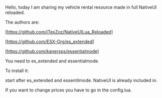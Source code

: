 Hello, today I am sharing my vehicle rental resource made in full NativeUI reloaded.

The authors are:

[https://github.com/iTexZoz/NativeUILua_Reloaded]

[https://github.com/ESX-Org/es_extended]

[https://github.com/kanersps/essentialmode]

You need to es_extended and essentialmode.

To install it:

start after es_extended and essentilmode.
NativeUI is already included in.

If you want to change prices you have to go in the config.lua.

